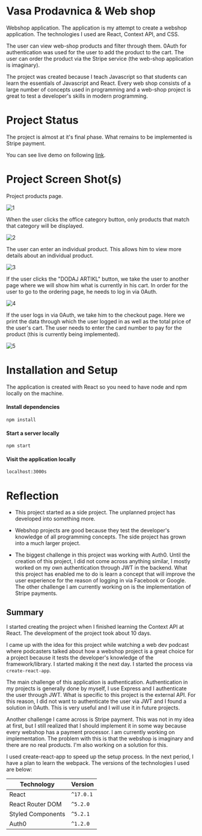 # Vasa Prodavnica & Web shop

Webshop application. The application is my attempt to create a webshop application. The technologies I used are React, Context API, and CSS.

The user can view web-shop products and filter through them. 0Auth for authentication was used for the user to add the product to the cart. The user can order the product via the Stripe service (the web-shop application is imaginary).

The project was created because I teach Javascript so that students can learn the essentials of Javascript and React. Every web shop consists of a large number of concepts used in programming and a web-shop project is great to test a developer's skills in modern programming.

# Project Status

The project is almost at it's final phase. What remains to be implemented is Stripe payment.

You can see live demo on following [link](https://borislav-react-js.netlify.app/products).

# Project Screen Shot(s)

Project products page.

![1](https://user-images.githubusercontent.com/55507857/173179223-b1050869-6aaa-401d-875b-78912e43ce2b.png)

When the user clicks the office category button, only products that match that category will be displayed.

![2](https://user-images.githubusercontent.com/55507857/173179353-6113c3ae-cf13-442a-8976-488aca177e85.png)

The user can enter an individual product. This allows him to view more details about an individual product.

![3](https://user-images.githubusercontent.com/55507857/173179476-7e6912bc-cdca-44a3-9800-226531f4f7b3.png)

If the user clicks the "DODAJ ARTIKL" button, we take the user to another page where we will show him what is currently in his cart. In order for the user to go to the ordering page, he needs to log in via 0Auth.

![4](https://user-images.githubusercontent.com/55507857/173179593-d2afa435-01a3-4194-9566-d8d94d05cc5c.png)

If the user logs in via 0Auth, we take him to the checkout page. Here we print the data through which the user logged in as well as the total price of the user's cart. The user needs to enter the card number to pay for the product (this is currently being implemented).

![5](https://user-images.githubusercontent.com/55507857/173179709-5c0f57a8-8f27-490a-b67f-3a7b3da61f77.png)

# Installation and Setup

The application is created with React so you need to have node and npm locally on the machine.

#### Install dependencies

`npm install`

#### Start a server locally

`npm start`

#### Visit the application locally

`localhost:3000s`

# Reflection

- This project started as a side project. The unplanned project has developed into something more.

- Webshop projects are good because they test the developer's knowledge of all programming concepts. The side project has grown into a much larger project.

- The biggest challenge in this project was working with Auth0. Until the creation of this project, I did not come across anything similar, I mostly worked on my own authentication through JWT in the backend. What this project has enabled me to do is learn a concept that will improve the user experience for the reason of logging in via Facebook or Google. The other challenge I am currently working on is the implementation of Stripe payments.

## Summary

I started creating the project when I finished learning the Context API at React. The development of the project took about 10 days.

I came up with the idea for this project while watching a web dev podcast where podcasters talked about how a webshop project is a great choice for a project because it tests the developer's knowledge of the framework/library. I started making it the next day. I started the process via `create-react-app`.

The main challenge of this application is authentication. Authentication in my projects is generally done by myself, I use Express and I authenticate the user through JWT. What is specific to this project is the external API. For this reason, I did not want to authenticate the user via JWT and I found a solution in 0Auth. This is very useful and I will use it in future projects.

Another challenge I came across is Stripe payment. This was not in my idea at first, but I still realized that I should implement it in some way because every webshop has a payment processor. I am currently working on implementation. The problem with this is that the webshop is imaginary and there are no real products. I'm also working on a solution for this.

I used create-react-app to speed up the setup process. In the next period, I have a plan to learn the webpack. The versions of the technologies I used are below:

| Technology        | Version   |
| ----------------- | --------- |
| React             | `^17.0.1` |
| React Router DOM  | `^5.2.0`  |
| Styled Components | `^5.2.1`  |
| Auth0             | `^1.2.0`  |
